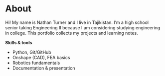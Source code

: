# About

Hi! My name is Nathan Turner and I live in Tajikistan. I’m a high school senior taking Engineering II because I am considering studying engineering in college. This portfolio collects my projects and learning notes.

**Skills & tools**

- Python, Git/GitHub
- Onshape (CAD), FEA basics
- Robotics fundamentals
- Documentation & presentation
